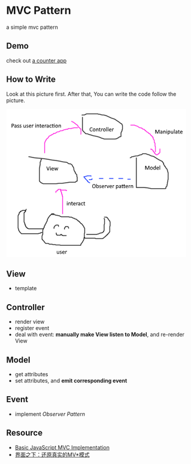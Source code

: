 # MVC Pattern
a simple mvc pattern

## Demo
check out [a counter app](http://drakeleung.github.io/demo/patterns/mvc/index.html)
  
## How to Write
Look at this picture first.
After that, You can write the code follow the picture.

![mvc pattern](./mvc.png)

## View
- template

## Controller
- render view
- register event
- deal with event: **manually make View listen to Model**, and re-render View

## Model
- get attributes
- set attributes, and **emit corresponding event**

## Event
- implement *Observer Pattern*

## Resource
- [Basic JavaScript MVC Implementation](https://gist.github.com/g6scheme/4157554)
- [界面之下：还原真实的MV*模式](https://github.com/livoras/blog/issues/11)